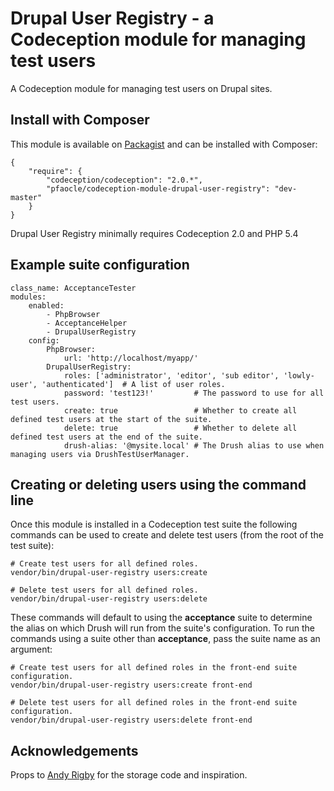 Drupal User Registry - a Codeception module for managing test users
===

A Codeception module for managing test users on Drupal sites.

## Install with Composer

This module is available on [Packagist](https://packagist.org/packages/pfaocle/codeception-module-drupal-user-registry) and can be installed with Composer:

    {
        "require": {
            "codeception/codeception": "2.0.*",
            "pfaocle/codeception-module-drupal-user-registry": "dev-master"
        }
    }

Drupal User Registry minimally requires Codeception 2.0 and PHP 5.4

## Example suite configuration

    class_name: AcceptanceTester
    modules:
        enabled:
            - PhpBrowser
            - AcceptanceHelper
            - DrupalUserRegistry
        config:
            PhpBrowser:
                url: 'http://localhost/myapp/'
            DrupalUserRegistry:
                roles: ['administrator', 'editor', 'sub editor', 'lowly-user', 'authenticated']  # A list of user roles.
                password: 'test123!'         # The password to use for all test users.
                create: true                 # Whether to create all defined test users at the start of the suite.
                delete: true                 # Whether to delete all defined test users at the end of the suite.
                drush-alias: '@mysite.local' # The Drush alias to use when managing users via DrushTestUserManager.


## Creating or deleting users using the command line

Once this module is installed in a Codeception test suite the following commands can be used to create and delete test users (from the root of the test suite):

    # Create test users for all defined roles.
    vendor/bin/drupal-user-registry users:create

    # Delete test users for all defined roles.
    vendor/bin/drupal-user-registry users:delete

These commands will default to using the **acceptance** suite to determine the alias on which Drush will run from the suite's configuration. To run the commands using a suite other than **acceptance**, pass the suite name as an argument:

    # Create test users for all defined roles in the front-end suite configuration.
    vendor/bin/drupal-user-registry users:create front-end

    # Delete test users for all defined roles in the front-end suite configuration.
    vendor/bin/drupal-user-registry users:delete front-end


## Acknowledgements

Props to [Andy Rigby](https://github.com/ixisandyr) for the storage code and inspiration.
